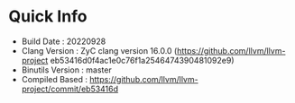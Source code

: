 # Quick Info
* Build Date : 20220928
* Clang Version : ZyC clang version 16.0.0 (https://github.com/llvm/llvm-project eb53416d0f4ac1e0c76f1a2546474390481092e9)
* Binutils Version : master
* Compiled Based : https://github.com/llvm/llvm-project/commit/eb53416d

